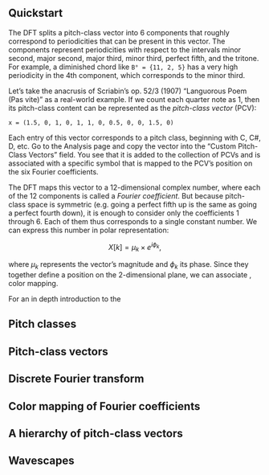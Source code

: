 ## Quickstart

The DFT splits a pitch-class vector into 6 components that roughly correspond to periodicities that can be present in this vector. The components represent periodicities with respect to the intervals minor second, major second, major third, minor third, perfect fifth, and the tritone. For example, a diminished chord like `B° = {11, 2, 5}` has a very high periodicity in the 4th component, which corresponds to the minor third.

Let’s take the anacrusis of Scriabin’s op. 52/3 (1907) “Languorous Poem (Pas vite)” as a real-world example.
If we count each quarter note as 1, then its pitch-class content can be represented as the _pitch-class vector_ (PCV):

`x = (1.5, 0, 1, 0, 1, 1, 0, 0.5, 0, 0, 1.5, 0)`

Each entry of this vector corresponds to a pitch class, beginning with C, C#, D, etc. Go to the Analysis page and copy the vector into the “Custom Pitch-Class Vectors” field. You see that it is added to the collection of PCVs and is associated with a specific symbol that is mapped to the PCV’s position on the six Fourier coefficients.

The DFT maps this vector to a 12-dimensional complex number, where each of the 12 components is called a _Fourier coefficient_. But because pitch-class space is symmetric (e.g. going a perfect fifth up is the same as going a perfect fourth down), it is enough to consider only the coefficients 1 through 6. Each of them thus corresponds to a single constant number. We can express this number in polar representation:

$$X[k] = \mu_k \times e^{i\phi_k},$$

where $\mu_k$ represents the vector’s magnitude and $\phi_k$ its phase. Since they together define a position on the 2-dimensional plane, we can associate
, color mapping.

For an in depth introduction to the

## Pitch classes

## Pitch-class vectors

## Discrete Fourier transform

## Color mapping of Fourier coefficients

## A hierarchy of pitch-class vectors

## Wavescapes
